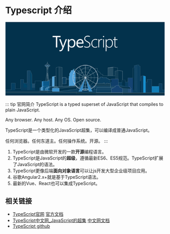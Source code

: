 # Typescript 介绍

![](../../.vuepress/public/img/logo.jpg)

::: tip 官网简介
TypeScript is a typed superset of JavaScript that compiles to plain JavaScript.

Any browser. Any host. Any OS. Open source.

TypeScript是一个类型化的JavaScript超集，可以编译成普通JavaScript。

任何浏览器。任何东道主。任何操作系统。开源。
:::

1. TypeScript是由微软开发的一款**开源**编程语言。
2. TypeScript是JavaScript的**超级**，遵循最新ES6、ES5规范。TypeScript扩展了JavaScript的语法。
3. TypeScript更像后端**面向对象语言**可以让js开发大型企业级项目应用。
4. 谷歌Angular2.x+就是基于TypeScript语法。
5. 最新的Vue、React也可以集成TypeScript。


## 相关链接

- [TypeScript官网](http://www.typescriptlang.org/) [官方文档](http://www.typescriptlang.org/docs/home.html)
- [TypeScript中文网_JavaScript的超集](https://www.tslang.cn/) [中文网文档](https://www.tslang.cn/docs/home.html)
- [TypeScript github](https://github.com/Microsoft/TypeScript)
